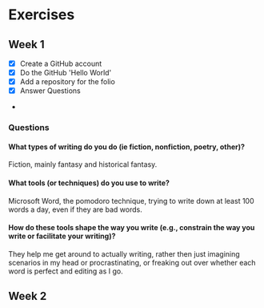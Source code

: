 # Exercises

## Week 1

- [x] Create a GitHub account
- [x] Do the GitHub 'Hello World'
- [x] Add a repository for the folio
- [x] Answer Questions
- 

### Questions

#### What types of writing do you do (ie fiction, nonfiction, poetry, other)?
   Fiction, mainly fantasy and historical fantasy.
#### What tools (or techniques) do you use to write?
   Microsoft Word, the pomodoro technique, trying to write down at least 100 words a day, even if they are bad words.
#### How do these tools shape the way you write (e.g., constrain the way you write or facilitate your writing)?
   They help me get around to actually writing, rather then just imagining scenarios in my head or procrastinating, or freaking out over whether each word is perfect and editing as I go.

## Week 2

 
    
